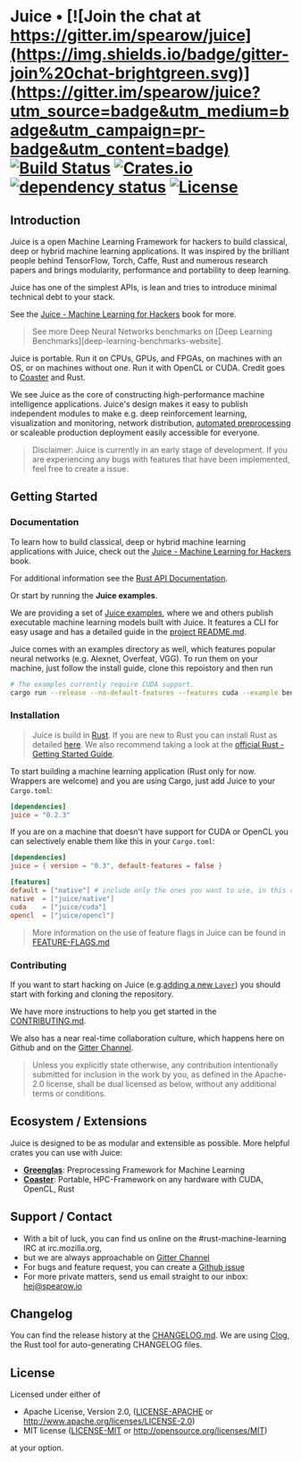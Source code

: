 # Juice • [![Join the chat at https://gitter.im/spearow/juice](https://img.shields.io/badge/gitter-join%20chat-brightgreen.svg)](https://gitter.im/spearow/juice?utm_source=badge&utm_medium=badge&utm_campaign=pr-badge&utm_content=badge) [![Build Status](https://ci.spearow.io/api/v1/teams/spearow/pipelines/juice/jobs/test-juice-fedora-cuda/badge)](https://ci.spearow.io/teams/spearow/pipelines/juice) [![Crates.io](https://img.shields.io/crates/v/juice.svg)](https://crates.io/crates/juice) [![dependency status](https://deps.rs/repo/github/spearow/juice/status.svg)](https://deps.rs/repo/github/spearow/juice) [![License](https://img.shields.io/crates/l/juice.svg)](#license)
## Introduction

Juice is a open Machine Learning Framework for hackers to build classical, deep
or hybrid machine learning applications. It was inspired by the brilliant people
behind TensorFlow, Torch, Caffe, Rust and numerous research papers and brings
modularity, performance and portability to deep learning.

Juice has one of the simplest APIs, is lean and tries to introduce minimal
technical debt to your stack.

See the [Juice - Machine Learning for Hackers][juice-book] book for more.

> See more Deep Neural Networks benchmarks on [Deep Learning Benchmarks][deep-learning-benchmarks-website].

Juice is portable. Run it on CPUs, GPUs, and FPGAs, on machines with an OS, or on
machines without one. Run it with OpenCL or CUDA. Credit goes to
[Coaster][coaster] and Rust.

We see Juice as the core of constructing high-performance machine intelligence
applications. Juice's design makes it easy to publish independent modules to make
e.g. deep reinforcement learning, visualization and monitoring, network
distribution, [automated preprocessing][greenglas] or scaleable production
deployment easily accessible for everyone.

[caffe]: https://github.com/BVLC/caffe
[rust]: https://www.rust-lang.org/
[juice-book]: https://spearow.github.io/juice/book/juice.html
[tensorflow]: https://github.com/tensorflow/tensorflow
[benchmarks]: #benchmarks
[juice-examples]: #examples
[documentation]: http://spearow.github.io/juice

> Disclaimer: Juice is currently in an early stage of development.
> If you are experiencing any bugs with features that have been
> implemented, feel free to create a issue.

## Getting Started

### Documentation

To learn how to build classical, deep or hybrid machine learning applications with Juice, check out the [Juice - Machine Learning for Hackers][juice-book] book.

For additional information see the [Rust API Documentation][documentation].

Or start by running the **Juice examples**.

We are providing a set of [Juice examples][juice-examples], where we and
others publish executable machine learning models built with Juice. It features
a CLI for easy usage and has a detailed guide in the [project
README.md][juice-examples].

Juice comes with an examples directory as well, which features popular neural
networks (e.g. Alexnet, Overfeat, VGG). To run them on your machine, just follow
the install guide, clone this repoistory and then run

```bash
# The examples currently require CUDA support.
cargo run --release --no-default-features --features cuda --example benchmarks alexnet
```

[juice-examples]: https://github.com/spearow/juice-examples

### Installation

> Juice is build in [Rust][rust]. If you are new to Rust you can install Rust as detailed [here][rust_download].
We also recommend taking a look at the [official Rust - Getting Started Guide][rust_getting_started].

To start building a machine learning application (Rust only for now. Wrappers are welcome) and you are using Cargo, just add Juice to your `Cargo.toml`:

```toml
[dependencies]
juice = "0.2.3"
```

[rust_download]: https://www.rust-lang.org/downloads.html
[rust_getting_started]: https://doc.rust-lang.org/book/getting-started.html
[cargo-edit]: https://github.com/killercup/cargo-edit

If you are on a machine that doesn't have support for CUDA or OpenCL you
can selectively enable them like this in your `Cargo.toml`:

```toml
[dependencies]
juice = { version = "0.3", default-features = false }

[features]
default = ["native"] # include only the ones you want to use, in this case "native"
native  = ["juice/native"]
cuda    = ["juice/cuda"]
opencl  = ["juice/opencl"]
```

> More information on the use of feature flags in Juice can be found in [FEATURE-FLAGS.md](./FEATURE-FLAGS.md)

### Contributing

If you want to start hacking on Juice (e.g.[adding a new `Layer`](new-layer))
you should start with forking and cloning the repository.

We have more instructions to help you get started in the [CONTRIBUTING.md][contributing].

We also has a near real-time collaboration culture, which happens
here on Github and on the [Gitter Channel][chat].

> Unless you explicitly state otherwise, any contribution intentionally submitted for inclusion in the work by you, as defined in the Apache-2.0 license, shall be dual licensed as below, without any additional terms or conditions.

[new-layer]: http://spearow.io/juice/book/create-new-layer.html
[contributing]: CONTRIBUTING.md
[chat]: https://gitter.im/spearow/juice
[drahnr]: https://github.com/drahnr

## Ecosystem / Extensions

Juice is designed to be as modular and extensible as possible. More helpful crates you can use with Juice:

- [**Greenglas**][greenglas]: Preprocessing Framework for Machine Learning
- [**Coaster**][coaster]: Portable, HPC-Framework on any hardware with CUDA, OpenCL, Rust

[greenglas]: https://github.com/spearow/juice/tree/master/greenglas
[coaster]: https://github.com/spearow/juice/tree/master/coaster

## Support / Contact

- With a bit of luck, you can find us online on the #rust-machine-learning IRC at irc.mozilla.org,
- but we are always approachable on [Gitter Channel][chat]
- For bugs and feature request, you can create a [Github issue][juice-issue]
- For more private matters, send us email straight to our inbox: hej@spearow.io

[juice-issue]: https://github.com/spearow/juice/issues

## Changelog

You can find the release history at the [CHANGELOG.md][changelog]. We are using [Clog][clog], the Rust tool for auto-generating CHANGELOG files.

[changelog]: CHANGELOG.md
[Clog]: https://github.com/clog-tool/clog-cli

## License

Licensed under either of

 * Apache License, Version 2.0, ([LICENSE-APACHE](LICENSE-APACHE) or http://www.apache.org/licenses/LICENSE-2.0)
 * MIT license ([LICENSE-MIT](LICENSE-MIT) or http://opensource.org/licenses/MIT)

at your option.
